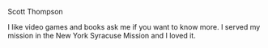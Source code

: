 Scott Thompson

I like video games and books ask me if you want to know more. I served my mission in the New York Syracuse Mission and I loved it.

